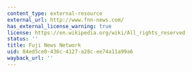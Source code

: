 ```yaml
---
content_type: external-resource
external_url: http://www.fnn-news.com/
has_external_license_warning: true
license: https://en.wikipedia.org/wiki/All_rights_reserved
status: ''
title: Fuji News Network
uid: 84ed5ce0-436c-4127-a28c-ee74a11a99a6
wayback_url: ''
---
```

